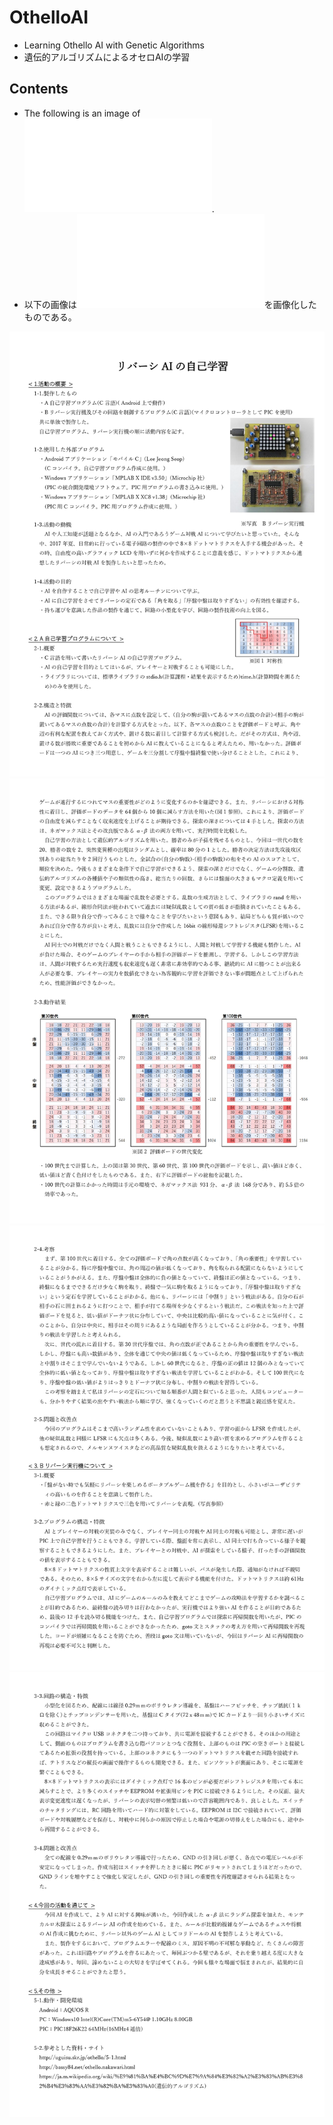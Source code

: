 # OthelloAI
- Learning Othello AI with Genetic Algorithms
- 遺伝的アルゴリズムによるオセロAIの学習

## Contents
- The following is an image of ![report.pdf](/report.pdf).
- 以下の画像は![report.pdf](/report.pdf)を画像化したものである。

![Image_report_01.jpg](/Image/report_01.jpg)
![Image_report_02.jpg](/Image/report_02.jpg)
![Image_report_03.jpg](/Image/report_03.jpg)
![Image_report_04.jpg](/Image/report_04.jpg)
